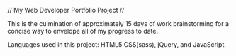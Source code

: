 // My Web Developer Portfolio Project //

This is the culmination of approximately 15 days of work brainstorming for a concise way to envelope all of my progress to date.

Languages used in this project: HTML5 CSS(sass), jQuery, and JavaScript.
